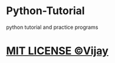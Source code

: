 # Python-Tutorial
python tutorial and practice programs


# [MIT LICENSE <html>&copy;</html>Vijay](https://github.com/vijay0707/Python-Tutorial/blob/main/LICENSE)
